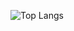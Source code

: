 ![Top Langs](https://github-readme-stats.vercel.app/api/top-langs/?username=tandstik&layout=compact&theme=radical)
